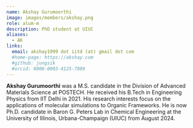 ```yaml
---
name: Akshay Gurumoorthi
image: images/members/akshay.png
role: alum-m
description: PhD student at UIUC
aliases:
  - AK
links: 
  email: akshay1999 dot iitd (at) gmail dot com
  #home-page: https://akshay.com
  #github: jungsik
  #orcid: 0000-0003-4125-7809
---
```


**Akshay Gurumoorthi** was a M.S. candidate in the Division of Advanced Materials Science at POSTECH. He received his B.Tech in Engineering Physics from IIT Delhi in 2021. His research interests focus on the applications of molecular simulations to Organic Frameworks. He is now Ph.D. candidate in Baron G. Peters Lab in Chemical Engineering at the University of Illinois, Urbana-Champaign (UIUC) from August 2024.

